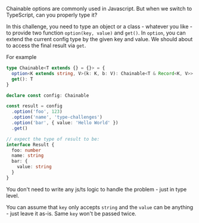 Chainable options are commonly used in Javascript. But when we switch to TypeScript, can you properly type it?

In this challenge, you need to type an object or a class - whatever you like - to provide two function `option(key, value)` and `get()`. In `option`, you can extend the current config type by the given key and value. We should about to access the final result via `get`.

For example

```ts
type Chainable<T extends {} = {}> = {
  option<K extends string, V>(k: K, b: V): Chainable<T & Record<K, V>>
  get(): T
}

declare const config: Chainable

const result = config
  .option('foo', 123)
  .option('name', 'type-challenges')
  .option('bar', { value: 'Hello World' })
  .get()

// expect the type of result to be:
interface Result {
  foo: number
  name: string
  bar: {
    value: string
  }
}
```

You don't need to write any js/ts logic to handle the problem - just in type level. 

You can assume that `key` only accepts `string` and the `value` can be anything - just leave it as-is. Same `key` won't be passed twice.
